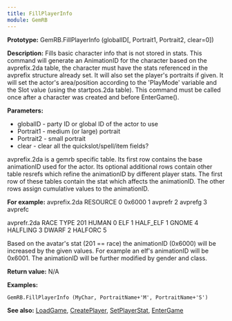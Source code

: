 ```yaml
---
title: FillPlayerInfo
module: GemRB
---
```


**Prototype:** GemRB.FillPlayerInfo (globalID[, Portrait1, Portrait2, clear=0])

**Description:** Fills basic character info that is not stored in stats. 
This command will generate an AnimationID for the character based on the 
avprefix.2da table, the character must have the stats referenced in the 
avprefix structure already set. It will also set the player's portraits if 
given. It will set the actor's area/position according to the 'PlayMode' 
variable and the Slot value (using the startpos.2da table). This command 
must be called once after a character was created and before EnterGame().

**Parameters:**
  * globalID - party ID or global ID of the actor to use
  * Portrait1 - medium (or large) portrait
  * Portrait2 - small portrait
  * clear - clear all the quickslot/spell/item fields?

avprefix.2da is a gemrb specific table. Its first row contains the base animationID used for the actor. Its optional additional rows contain other table resrefs which refine the animationID by different player stats. The first row of these tables contain the stat which affects the animationID. The other rows assign cumulative values to the animationID. 

**For example:**
avprefix.2da
          RESOURCE
0         0x6000
1         avprefr
2         avprefg
3         avprefc

avprefr.2da
                  RACE
TYPE              201
HUMAN             0
ELF               1
HALF_ELF          1
GNOME             4
HALFLING          3
DWARF             2
HALFORC           5

Based on the avatar's stat (201 == race) the animationID (0x6000) will be increased by the given values. For example an elf's animationID will be 0x6001. The animationID will be further modified by gender and class.

**Return value:** N/A

**Examples:**

    GemRB.FillPlayerInfo (MyChar, PortraitName+'M', PortraitName+'S')

**See also:** [LoadGame](LoadGame.md), [CreatePlayer](CreatePlayer.md), [SetPlayerStat](SetPlayerStat.md), [EnterGame](EnterGame.md)


